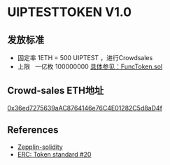 # UIPTESTTOKEN V1.0

## 发放标准

- 固定率 1ETH = 500 UIPTEST ，进行Crowdsales
- 上限   一亿枚 100000000
[具体参见：FuncToken.sol](https://github.com/SheldonHH/UIPTESTTOKEN/blob/9f1236e6d277d60613e8b8b88353b4f469146cf2/FuncToken.sol#L22)




## Crowd-sales ETH地址
[0x36ed7275639aAC8764146e76C4E01282C5d8aD4f](https://etherscan.io/address/0x36ed7275639aAC8764146e76C4E01282C5d8aD4f)


## References
- [Zepplin-solidity](https://github.com/OpenZeppelin/zeppelin-solidity/tree/0bcf0a20010027d061414d01a1081c971c5064a5)
- [ERC: Token standard #20](https://github.com/ethereum/EIPs/issues/20)
